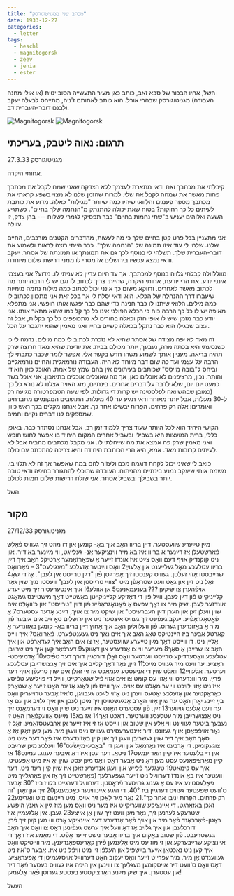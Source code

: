 ```yaml
---
title: "מכתב שני ממגניטוגורסק"
date: 1933-12-27
categories:
  - letter
tags:
  - heschl
  - magnitogorsk
  - zeev
  - jenia
  - ester
---
```


השל, אחיו הבכור של סבא זאב, כותב כאן מעיר התעשייה הסובייטית
(או אולי מחנה העבודה) מגניטוגורסק שבהרי אורל.
הוא כותב לאחותם ז'ניה, מתייחס לבעלה יעקב ולבנם דובר-העברית דב.

![Magnitogorsk](/pupko-papers/assets/images/1933-12-27-heschel-magnitogorsk-1.jpg)
![Magnitogorsk](/pupko-papers/assets/images/1933-12-27-heschel-magnitogorsk-2.jpg)

## תרגום: נאוה ליטבק, בעריכתי

27.3.33
מגניטוגורסק

אחותי היקרה.

קיבלתי את מכתבך ואת ודאי מתארת לעצמך ללא הצדקה שאני  שמח לקבל את מכתבך פחות מאשר את שמחה לקבל את שלי. למרות שהזמן שלנו לא מצוי בשפע קראתי את מכתבך מספר פעמים והלוואי שיהיו כמה שיותר "מגילות" כאלה. מדוע את כותבת לעיתים כל כך רחוקות? בטוח שאת יכולה להתנתק מ"הנחמה שלך בחיים". כשתגיע השעה ואלוהים יעניש ב"שתי נחמות בחיים" כבר תפסיקי לגמרי לשלוח --- בהן צדק, זו עוולה.

אני מתעניין בכל פרט קטן בחיים שלך כי מה לעשות, מהדברים הקטנים מורכבים, החיים שלנו.
שלחי לי עוד איזו תמונה של "הנחמה שלך". כבר הייתי רוצה לראות ולשמוע את דובר-העברית שלך.
תשלחי לי בנוסף לכך גם את תמונתך או תמונתה של אסתר. יעקב ודאי נמצא עכשיו בירושלים אז מסרי לו ממני דרישת שלום מיוחדת.

מווללוולה קבלתי גלויה בנוסף למכתבך. אך עד היום עדיין לא עניתי לו. מדוע? אני בעצמי אינני יודע. את הרי יודעת, אחותי היקרה, שהייתי צריך לכתוב לו וגם יש לי הרבה יותר מה לכתוב מאשר לאחרים. ודווקא משום כך אינני יכול לכתוב כמה מילות נחמה מימיות שיעברו דרך ההנהלה של הכלא. הוא ודאי יסלח לי אך בכל זאת אני מתכוון לכתוב לו כמה מילים. הלואי שיתנו לו כבר חנינה כדי שהם כבר יפגשו אותו חופשי. אני מתפלא מאיפה יש לו כל כך הרבה כוח כי הכלא הפולני אינו כל כך קל כמו שהוא מתאר אותו. אני יודע כבר מזמן שיש לו אופי חזק וכאלה בחורים לא מתכופפים כל כך בקלות, אבל זה עצוב שבגילו הוא כבר נתקל בכאלה קשיים בחייו ואני מאמין שהוא יתגבר על הכל.

זה מאד לא יפה מצידה של אסתר שהיא לא נזכרת לכתוב לי כמה מילים. נדמה לי כי כשנסעתי היא בכתה מרה, נעבעך, יותר מכולם בבית. את יודעת שהיא מאד חרוצה שרק תהיה בריאה.
מעניין אותך לשמוע משהו חדש בקשר אלי. אפשר לומר שכבר כתבתי לך הרבה על עצמי ועד כה שום דבר מיוחד לא היה. העבודה נורמאלית והחיים נורמאליים וביחס ל"בּובֶּה מַייסֵס" שכותבים בעיתונים אין בהם שמץ של אמת. האוכל כאן הוא די והותר. נכון, מרציפנים לא אוכלים כאן, אך מה שאוכלים אוכלים בתיאבון. אני אוכל בשר כמעט יום יום, שלא לדבר על דברים אחרים. בינתיים, מזג האויר אצלנו לא נורא כל כך (כמובן שבהשוואה לפלסטינה יש קרות די גדולות. לפי שעה הטמפרטורה מגיעה רק ל-30 מעלות, אבל יותר מאוחר ודאי תגיע עד 40 מעלות. התושבים המקומיים מתבדחים ואומרים: אלה רק פרחים. הפֵּרות יבשילו אחר כך. אבל אנחנו מקלים בכך ראש כיוון שמספקים לנו דברים נקיים וחמים.

הקושי היחיד הוא לכל היותר שעוד צריך ללמוד זמן רב, אבל אנחנו נסתדר כבר.
באופן כללי, ברית המועצות היא בשבילי ובשביל אחרים המקום היחיד בו אפשר לחוש חופש ואני מאמין שרק פה אמצא את מה שייחלתי לו.
אני מקבל מכתבים מהבית אבל לא לעיתים קרובות מאד. אמא, היא הרי הכותבת היחידה והיא צריכה להתכתב עם כולם.

כואב לי שאיני יכול לקחת דוגמה מכם ולעזור להם במה שאפשר אך זה לא תלוי בי.
משמח אותי שיעקב נמנע בינתיים מהניתוח.
העובדה שתוכלי להתגורר בחיפה ודאי טובה יותר בשבילך ובשביל אסתר.
אני שולח דרישות שלום חמות לכולם.

השל.

## מקור

27/12/33                               מגניטוגורסק

מײַן טײַערע שוועסטער. דיין בריוו האׇב איך באַ-
קומען און דו מוזט זיך געוויס פֿאַלש פֿאׇרשטעלן
אַז דײַנער אַ בריוו איז באַ מיר ווינציקער אׇנ-
געלייגט, ווי מײַנער באַ דיר. און ניט קוקנדיק
אויף דעם וואׇס צײַט איז אונדז זייער
 אַ שפּאׇרזאַמער אַרטיקל האׇב איך דײַן בריוו
עטלעכע מאׇל געלייענט און אַלעוײַ2 וואׇס ווײַטער
אַזעלכע "מעגילעס"3 – פֿאַרוואׇס שרײַבסטו אַזוי
זעלטן. געוויס קענסטו זיך אׇפּרײַסן פֿון "דײַן
טרײסט אין לעבן". אַז די שאׇ4 זאׇל ניט זײַן און
גאׇט וועט שטראׇפֿן מיט "צוויי טרײסטן אין לעבן"
וועסטו מיך שוין גאׇר אויפֿהערן צו שיקען
??? בענעמאׇנעס5 אַן אַוולע6!
איך אינטערעסיר זיך מיט יעדע קלייניקייט פֿון
דײַן לעבן. ווײַל פֿון די דאׇזיקע קלייניקייטן
באַשטייט דאׇך  מישטיינס געזאׇגט אונדזער
לעבן. שיק מיר צו נאׇך עפּעס אַ פֿאׇטאׇגראַפֿיע
פֿון דײַן "טרײסט" און כ'וואׇלט אים שוין
וועלן זען און הערן דײַן העברעיסט"
און שיקט מיר צו אויך, דײַנע אׇדער עסטערס7
אַ פֿאׇטאׇגראַפֿיע. יעקב געפֿינט זיך געוויס
 איצטער ניט אין ירושלים טאׇ גיב
אים איבער פֿון מיר אַ באַזונדערן גערוס.
פֿון וועלוולען האׇב איך אַחוץ דיין בריוו באַ-
קומען באַזונדער אַ קאַרטל אׇבער ביז הײַנטיקס
טאׇג האׇב איך אים נאׇך ניט געענטפֿערט.
פֿאַרוואׇס? איך ווײס אַליין ניט. דו
ווייסט דאׇך מײַן טײַערע שוועסטער, אַז צו
אים האׇב איך געדאַרפֿט און איך האׇב
צו שרײַבן אַ סאַך8 מערער ווי צו אַנדערע
און דאַווקע9 דערפֿאַר קען איך ניט שרײַבן
עטלעכע וואַסערדיקע טרײסט ווערטער וואׇס
זאׇלן דורכגיין דורך דער טפֿיסע10 אַדמיניסט-
ראַציע. ער וועט מיר געוויס מייכל11 זיין,
נאׇר דאׇך קלײַב איך אים זיך אׇנצושרײַבן
עטלעכע ווערטער. אַלעווייַ12 וואׇלט שוין
די אַניעסטע געמאַכט אַז זיי זאׇלן
אים שוין טרעפֿן אויף דער פֿרײַ.
מיר וווּנדערט ווי אַזוי עס קומט צו אים
אַזוי פֿיל שטאַרקייט, ווײַל די פּוילישע
טפֿיסע איז ניט אַזוי לײַכט ווי ער
מאׇלט עס אויס. איך ווייס פֿון לאַנג
אַז ער האׇט זייער אַ שטאַרק כאַראַקטער
און אַזעלכע יאַטעס ווערן ניט אַזוי לײַכט
געבויגן, ס'איז אׇבער טרויעריק וואׇס בײַ זײַנע
יאׇרן האׇט ער שוין אַזוי האׇרב אׇנגעשטויסן
זיך מיטן לעבן און איך גלויב אין עם אַז
ער וועט אַלעס גויווער13 זײַן.
פֿון עסטערס האַנט איז זייער ניט שיין
וואׇס זי דערמאׇנט זיך ניט אׇנצושרײַבן מיר
עטלעכע ווערטער. דאַכט זאַך14 אַז באַ15 מײַנס
אַוועקפֿאׇרן האׇט זי נעבעך ביטער געוויינט
ווי אַלע אין שטוב און ווייסט אַז זי
איז זייער אַן אַרבעטסזאַמע. זאׇל זי נאׇר
אויפֿפּאַסן אויף געזונט.
דיר אינטערעסירט געוויס נײַס וועגן מיר. מען
קען זאׇגן אַז אַ סאַך האׇב איך דיר שוין
געשריבן וועגן זיך און קיין באַזונדערס
איז פֿאַר דער צײַט ניט צוגעקומען.
די אַרבעט איז נאׇרמאַל
און וועגן די "באׇבע-מײַשׂעס"16 וועלכע מען שרײַבט אין
די בלעטער איז קיין האׇר עמעס17 ניטאׇ.
דער עסן איז דאׇ איבער גענוג. עמעס18 אַז
קיין מאַרציפּאַנעס עסט מען דאׇ ניט אׇבער
דאׇס וואׇס מען עסט שוין יאׇ איז מיט אַפּעטיט.
איך עס קימאַט19 טעגלעך פֿלייש און וועגן אַנדערע
זאַכן איז שוין קיין רעד ניט.
דער וועטער איז באַ אונדז דערווײַל ניט זייער
געפֿערלעך (פֿאַרשטייט זיך אַז אין פֿאַרגלײַך
מיט פּאַלעסטינע איז עס אַ גענוג גרויסער
פֿראׇסטן. דערווײַל דערגייט בלויז ביז 30° אׇבער
ס'וועט שפּעטער געוויס דערגיין ביז 40°. די
היגע איינוווינער כאׇכמענען20 זיך און זאׇגן
"זה רק פרחים. הפֵּרות יניבו אחר כך".21
נאׇר מיר לאַכן זיך אויס, מיט ריינעם
מיט וואַרימע22 זאַכן באַזאׇרגט.
די איינציקע שוועריקייט איז מער ניט וואׇס מען
מוז גיין אַ גאַנץ היפּשע שטרעקע לערנען
זיך, נאׇר מען וועט זיך שוין אַן אייצע23 געבן.
אין אַלגעמיין איז ראַטן-פֿאַרבאַנד פֿאַר
מיר און אויך פֿאַר אַנדערע דער איינציקע
אׇרט וווּ מען קען זיך פֿרײַ דורכלעבן
און איך גלויב אַז דאׇ וועל איך ערשט
געפֿינען דאׇס צו וואׇס איך האׇב געשטרעבט.
פֿון שטוב באַקום איך בריוו אׇבער נישט
זייער אׇפֿט. די מאַמע  איז דאׇך די איינציקע
שרײַבערקע און זי מוז עס מיט אַלעמען
פֿירן קאׇרעספּאׇנדענץ.
מיר ווייטיקט וואׇס איך קען ניט נאׇכטאׇן
אײַער בײַשפּיל און העלפֿן זיי מיט
וויפֿל ניט איז. אׇבער ס'איז ניט געווענדט
אׇן מיר.
מיר עפֿרייט זייער וואׇס יעקוב האׇט
דערווײַל אויסגעמיטן די אׇפּעראַציע.
דאׇס וואׇס ס'וועט דיר אויסקומען מעגלעך צו
וווינען אין חיפה איז געוויס בעסער פֿאַר
דיר און עסטערן.
איך שיק מײַנע האַרציקסטע בעסטע
גערוסן פֿאַר אַלעמען!

העשל

